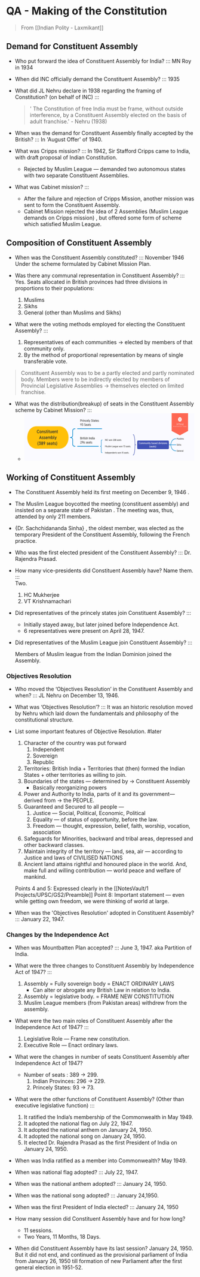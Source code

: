 # QA - Making of the Constitution
> From [[Indian Polity - Laxmikant]]

## Demand for Constituent Assembly

-  Who put forward the idea of Constituent Assembly for India? :::
    MN Roy in 1934

-  When did INC officially demand the Constituent Assembly? ::: 
    1935

-  What did JL Nehru declare in 1938 regarding the framing of Constitution? (on behalf of INC) ::: 
    > ' The Constitution of free India must be frame, without outside interference, by a Constituent Assembly elected on the basis of adult franchise.' - Nehru (1938)

-  When was the demand for Constituent Assembly finally accepted by the British? ::: 
    In 'August Offer' of 1940.

-   What was Cripps mission? ::: 
    In 1942, Sir Stafford Cripps came to India, with draft proposal of Indian Constitution.
    - Rejected by Muslim League — demanded two autonomous states with two separate Constituent Assemblies.

-   What was Cabinet mission? ::: 
    - After the failure and rejection of Cripps Mission, another mission was sent to form the Constituent Assembly. 
    - Cabinet Mission rejected the idea of 2 Assemblies (Muslim League demands on Cripps mission) , but offered some form of scheme which satisfied Muslim League. 

## Composition of Constituent Assembly

-   When was the Constituent Assembly constituted? :::
    November 1946
    Under the scheme formulated by Cabinet Mission Plan. 

-   Was there any communal representation in Constituent Assembly? ::: 
    Yes.
    Seats allocated in British provinces had three divisions in proportions to their populations:
    1. Muslims
    2. Sikhs
    3. General (other than Muslims and Sikhs)


-   What were the voting methods employed for electing the Constituent Assembly? ::: 
    1. Representatives of each communities → elected by members of that community only.
    2. By the method of proportional representation by means of single transferable vote. 

>  Constituent Assembly was to be a partly  elected  and partly  nominated  body. Members were to be  indirectly  elected by members of  Provincial Legislative Assemblies  → themselves elected on  limited  franchise.


-   What was the distribution(breakup) of seats in the Constituent Assembly scheme by Cabinet Mission? ::: 
	- ![](../../3%20Resources/Pasted%20image%2020201205190626.png)

## Working of Constituent Assembly

-   The Constituent Assembly held its first meeting on  December 9, 1946 . 

- The  Muslim League  boycotted the meeting (constituent assembly) and insisted on a  separate state of Pakistan . The meeting was, thus, attended by only 211 members.

-  {Dr. Sachchidananda Sinha} , the oldest member, was elected as the temporary President of the Constituent Assembly, following the  French  practice.

-  Who was the first elected president of the Constituent Assembly? ::: 
    Dr. Rajendra Prasad.

-  How many vice-presidents did Constituent Assembly have? Name them. :::  
    Two.
    1. HC Mukherjee 
    2. VT Krishnamachari

-  Did representatives of the princely states join Constituent Assembly? ::: 
   	-  Initially stayed away, but later joined before Independence Act.
   	-  6 representatives were present on April 28, 1947.
   
-  Did representatives of the Muslim League join Constituent Assembly? ::: 

    Members of Muslim league from  the Indian Dominion joined the Assembly.

### Objectives Resolution

-   Who moved the ‘Objectives Resolution’ in the Constituent Assembly and when? ::: 
    JL Nehru on December 13, 1946.

-  What was ‘Objectives Resolution’? ::: 
    It was an historic resolution moved by Nehru which laid down the fundamentals and philosophy of the constitutional structure.

-  List some important features of Objective Resolution. #later
    1. Character of the country was put forward
        1. Independent
        2. Sovereign
        3. Republic
    2. Territories: British India + Territories that (then) formed the Indian States + other territories as willing to join.
    3. Boundaries of the states — determined by → Constituent Assembly
        - Basically reorganizing powers
    4. Power and Authority to India, parts of it and its government— derived from  → the PEOPLE.
    5. Guaranteed and Secured to all people —
        1. Justice — Social, Political, Economic, Political
        2. Equality — of status of opportunity, before the law.
        3. Freedom — thought, expression, belief, faith, worship, vocation, association
    6. Safeguards for Minorities, backward and tribal areas, depressed and other backward classes.
    7. Maintain integrity of the territory — land, sea, air — according to Justice and laws of CIVILISED NATIONS
    8. Ancient land attains rightful and honoured place in the world. And, make full and willing contribution — world peace and welfare of mankind.

     Points 4 and 5:  Expressed clearly in the [[NotesVault/1 Projects/UPSC/GS2/Preamble]]
     Point 8:  Important statement — even while getting own freedom, we were thinking of world at large.

-  When was the 'Objectives Resolution' adopted in Constituent Assembly? ::: 
    January 22, 1947.

### Changes by the Independence Act

-  When was Mountbatten Plan accepted? ::: 
    June 3, 1947.
    aka Partition of India.

-   What were the three changes to Constituent Assembly by Independence Act of 1947?  :::
    1. Assembly = Fully sovereign body =  ENACT ORDINARY LAWS
        - Can alter or abrogate any British Law in relation to India.
    2. Assembly = legislative body. = FRAME NEW CONSTITUTION
    3. Muslim League members (from Pakistan areas) withdrew from the assembly.


-   What were the two main roles of Constituent Assembly after the Independence Act of 1947?  ::: 
    1. Legislative Role — Frame new constitution.
    2. Executive Role — Enact ordinary laws.


-  What were the changes in number of seats Constituent Assembly after Independence Act of 1947? 
    -  Number of seats : 389 → 299.
        1.  Indian Provinces:  296 → 229.
        2.  Princely States:  93 → 73.

-  What were the other functions of Constituent Assembly?  (Other than executive legislative function) ::: 
    1. It ratified the India’s membership of the Commonwealth in May 1949.
    2. It adopted the national flag on July 22, 1947.
    3. It adopted the national anthem on January 24, 1950.
    4. It adopted the national song on January 24, 1950.
    5. It elected Dr. Rajendra Prasad as the first President of India on January 24, 1950.


-   When was India ratified as a member into Commonwealth? 
    May 1949.

-   When was national flag adopted? ::: 
    July 22, 1947.

-  When was the national anthem adopted? ::: 
    January 24, 1950.

-  When was the national song adopted? ::: 
    January 24,1950.

-  When was the first President of India elected? ::: 
    January 24, 1950

-  How many session did Constituent Assembly have and for how long? 
    - 11 sessions.
    - Two Years, 11 Months, 18 Days.


-  When did Constituent Assembly have its last session? 
    January 24, 1950.
    But it did not end, and continued as the provisional parliament of India from January 26, 1950 till formation of new Parliament after the first general election in 1951-52.

